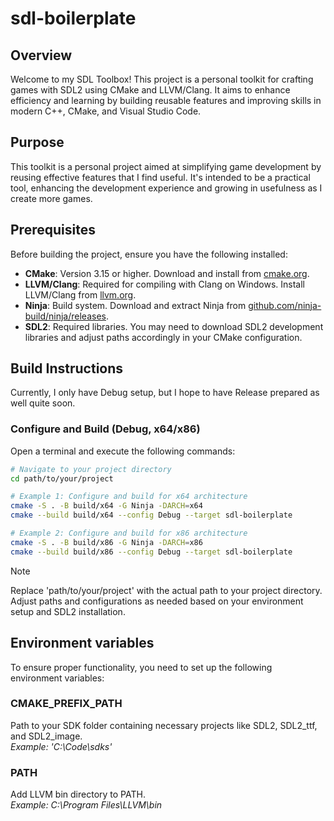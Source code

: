 # sdl-boilerplate

## Overview
Welcome to my SDL Toolbox! This project is a personal toolkit for crafting games with SDL2 using CMake and LLVM/Clang. It aims to enhance efficiency and learning by building reusable features and improving skills in modern C++, CMake, and Visual Studio Code.

## Purpose
This toolkit is a personal project aimed at simplifying game development by reusing effective features that I find useful. It's intended to be a practical tool, enhancing the development experience and growing in usefulness as I create more games.

## Prerequisites
Before building the project, ensure you have the following installed:

- **CMake**: Version 3.15 or higher. Download and install from [cmake.org](https://cmake.org/download/).
- **LLVM/Clang**: Required for compiling with Clang on Windows. Install LLVM/Clang from [llvm.org](https://llvm.org/releases/download.html).
- **Ninja**: Build system. Download and extract Ninja from [github.com/ninja-build/ninja/releases](https://github.com/ninja-build/ninja/releases).
- **SDL2**: Required libraries. You may need to download SDL2 development libraries and adjust paths accordingly in your CMake configuration.

## Build Instructions

Currently, I only have Debug setup, but I hope to have Release prepared as well quite soon.

### Configure and Build (Debug, x64/x86)
Open a terminal and execute the following commands:

```bash
# Navigate to your project directory
cd path/to/your/project

# Example 1: Configure and build for x64 architecture
cmake -S . -B build/x64 -G Ninja -DARCH=x64
cmake --build build/x64 --config Debug --target sdl-boilerplate

# Example 2: Configure and build for x86 architecture
cmake -S . -B build/x86 -G Ninja -DARCH=x86
cmake --build build/x86 --config Debug --target sdl-boilerplate
```

> [!NOTE]
> Replace 'path/to/your/project' with the actual path to your project directory. Adjust paths and configurations as needed based on your environment setup and SDL2 installation.

## Environment variables
To ensure proper functionality, you need to set up the following environment variables:

### CMAKE_PREFIX_PATH 
Path to your SDK folder containing necessary projects like SDL2, SDL2_ttf, and SDL2_image. <br /> *Example: 'C:\Code\sdks'*

### PATH 
Add LLVM bin directory to PATH. <br /> *Example: C:\Program Files\LLVM\bin*